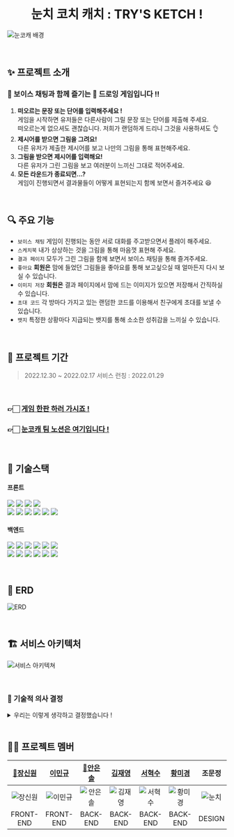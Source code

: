 <div align="center">
    <h1>눈치 코치 캐치 : TRY'S KETCH !</h1>
</div>

![눈코캐 배경](https://user-images.githubusercontent.com/116439064/215262105-c40a7151-df8d-4439-bb9f-c35c4739f603.png)

<br/>

## ✨ 프로젝트 소개

### 🎤 보이스 채팅과 함께 즐기는 🎨 드로잉 게임입니다 !!
1. **떠오르는 문장 또는 단어를 입력해주세요 !**  
   게임을 시작하면 유저들은 다른사람이 그릴 문장 또는 단어를 제출해 주세요.  
   떠오르는게 없으셔도 괜찮습니다. 저희가 랜덤하게 드리니 그것을 사용하셔도 👌
2. **제시어를 받으면 그림을 그려요!**  
   다른 유저가 제출한 제시어를 보고 나만의 그림을 통해 표현해주세요.
3. **그림을 받으면 제시어를 입력해요!**  
   다른 유저가 그린 그림을 보고 여러분이 느끼신 그대로 적어주세요.
4. **모든 라운드가 종료되면...?**  
   게임이 진행되면서 결과물들이 어떻게 표현되는지 함께 보면서 즐겨주세요 😆

<br/>

## 🔍 주요 기능
- `보이스 채팅` 게임이 진행되는 동안 서로 대화를 주고받으면서 플레이 해주세요.
- `스케치북` 내가 상상하는 것을 그림을 통해 마음껏 표현해 주세요.
- `결과 페이지` 모두가 그린 그림을 함께 보면서 보이스 채팅을 통해 즐겨주세요.
- `좋아요` **회원은** 맘에 들었던 그림들을 좋아요를 통해 보고싶으실 때 얼마든지 다시 보실 수 있습니다.
- `이미지 저장` **회원은** 결과 페이지에서 맘에 드는 이미지가 있으면 저장해서 간직하실 수 있습니다.
- `초대 코드` 각 방마다 가지고 있는 랜덤한 코드를 이용해서 친구에게 초대를 보낼 수 있습니다.
- `뱃지` 특정한 상황마다 지급되는 뱃지를 통해 소소한 성취감을 느끼실 수 있습니다.

<br/>

## 📆 프로젝트 기간

> 2022.12.30 ~ 2022.02.17
> 서비스 런칭 : 2022.01.29

<br/>

### 👉🏻 [게임 한판 하러 가시죠 !](https://trys-ketch.com/)
### 👉🏻 [눈코캐 팀 노션은 여기입니다 !](https://www.notion.so/synuns/Try-s-Ketch-e2f580b6f6424e5bb85d2f23d29cdcfe)

<br/>

[//]: # (### 🎬 시연 및 소개영상)

[//]: # ([영상 링크]&#40;#&#41;)

[//]: # ()
[//]: # (### 🎮 실제 플레이 화면)

[//]: # (이곳에 이미지 넣어주세요)


## 📒 기술스택

####  프론트
<img src="https://img.shields.io/badge/HTML-E34F26?style=for-the-badge&logo=HTML5&logoColor=white"/> <img src="https://img.shields.io/badge/styled components-DB7093?style=for-the-badge&logo=styled-components&logoColor=white"/> <img src="https://img.shields.io/badge/JavaScript-F7DF1E?style=for-the-badge&logo=JavaScript&logoColor=black"/> <img src="https://img.shields.io/badge/Redux Toolkit-764ABC?style=for-the-badge&logo=Redux&logoColor=white"/> <br> <img src="https://img.shields.io/badge/React-61DAFB?style=for-the-badge&logo=React&logoColor=black"/> <img src="https://img.shields.io/badge/Axios-5A29E4?style=for-the-badge&logo=Axios&logoColor=white"/> <img src="https://img.shields.io/badge/WebRTC-333333?style=for-the-badge&logo=WebRTC&logoColor=white"/> <img src="https://img.shields.io/badge/GitHub Actions-2088FF?style=for-the-badge&logo=GitHub Actions&logoColor=white"/> <img src="https://img.shields.io/badge/sockjs-333333?style=for-the-badge&logo=sockjs&logoColor=white"/> <img src="https://img.shields.io/badge/stomp-333333?style=for-the-badge&logo=stomp&logoColor=white"/>

#### 백엔드
<img src="https://img.shields.io/badge/Spring-6DB33F?style=for-the-badge&logo=Spring&logoColor=white"/> <img src="https://img.shields.io/badge/Spring Boot-6DB33F?style=for-the-badge&logo=Spring Boot&logoColor=white"/> <img src="https://img.shields.io/badge/Spring Security-6DB33F?style=for-the-badge&logo=Spring Security&logoColor=white"/> 
<img src="https://img.shields.io/badge/Redis-DC382D?style=for-the-badge&logo=Redis&logoColor=white"/> <img src="https://img.shields.io/badge/MySQL-4479A1?style=for-the-badge&logo=MySQL&logoColor=white"/> <img src="https://img.shields.io/badge/WebRTC-333333?style=for-the-badge&logo=WebRTC&logoColor=white"/> <br> <img src="https://img.shields.io/badge/Amazon RDS-527FFF?style=for-the-badge&logo=Amazon RDS&logoColor=white"/> <img src="https://img.shields.io/badge/Amazon S3-569A31?style=for-the-badge&logo=Amazon S3&logoColor=white"/> 
<img src="https://img.shields.io/badge/Amazon EC2-FF9900?style=for-the-badge&logo=Amazon EC2&logoColor=white"/> <img src="https://img.shields.io/badge/sockjs-333333?style=for-the-badge&logo=sockjs&logoColor=white"/> <img src="https://img.shields.io/badge/stomp-333333?style=for-the-badge&logo=stomp&logoColor=white"/> <img src="https://img.shields.io/badge/GitHub Actions-2088FF?style=for-the-badge&logo=GitHub Actions&logoColor=white"/>

<br/>

## 🧱 ERD
![ERD](https://user-images.githubusercontent.com/116439064/215262318-5fd0ce84-f30f-486a-9b42-80f1aac02f6a.png)

<br/>

## 🏗️ 서비스 아키텍처
![서비스 아키텍쳐](https://user-images.githubusercontent.com/116439064/215262310-f5df37f4-2094-4f49-9d65-e11ed70ea709.png)

<br/>

### 🤔️ 기술적 의사 결정
<details>
<summary>우리는 이렇게 생각하고 결정했습니다 !</summary>

#### ✔️ 계층형 디렉토리 구조
|진행순서|상세내용|
|:---|:---|
|도입이유| 개발단계에서 프로젝트의 구조를 빠르게 파악하기 위해 도입|
|문제상황| 도메인형 계층구조가 직관적이긴 하나 개발 단계에서 도메인의 추가에 따라 접근성이 떨어짐|
|해결방안| 계층형 디렉토리 구조로 변경|
|의견조율| - 현재 프로젝트가 한 계층에 포함되는 클래스의 수도 많지 않음<br/>- 프로젝트의 규모가 크지 않음|
|의견결정| 기존 도메인형 계층구조를 사용중에 있었으나 프로젝트의 규모와 무엇보다 접근성으로 인해 계층형 디렉토리<br/>구조로 변경하기로 결정 |

#### ✔️ WebRTC 방식(p2p vs SFU)
|진행순서|상세내용|
|:---|:---|
|도입이유| 게임을 하며 음성 채팅이 가능하도록 하기 위해서는 WebRTC 도입이 필수적|
|문제상황| 최대 8명의 음성 채팅을 위해 WebRTC의 어떤 방식이 알맞을지에 대한 고민|
|해결방안| 1. Mesh : 클라이언트 간의 다중 연결 방식<br/>- 장점 : 서버 자원을 사용하지 않는다.<br/>- 단점 : 클라리언트의 네트워크 I/O 부하가 발생할 가능성 있다.<br/>2. SFU : 서버를 이용하여 클라이언트의 미디어 스트림을 중계하는 역할을 수행하게 하는 방식<br/>- 장점 : 다대다 WebRTC 연결방식 중 클라이언트의 부하가 적다.<br/>- 단점 : 서버를 구현하는 난이도가 높아진다. |
|의견조율| - 방에 입장할 수 있는 인원이 최대 8명으로 고정되어 있기 때문에 클라이언트의 부하가 크지 않을 것으로 보임<br/>- SFU 방식을 선택하게 되면 하나의 서버를 더 관리해야 하므로 현재 프로젝트 규모와 맞지 않음|
|의견결정| 성능적 측면에서도 더 유리한 Mesh(p2p)방식으로 결정|

#### ✔️ WebSocket + STOMP
|진행순서|상세내용|
|:---|:---|
|도입이유| 게임 메인 로직 개발 중 websocket을 더 편리하게 사용하기 위하여 도입|
|문제상황| websocket을 이용하여 서버와 통신을 했을 때 webSocketSession 관리를 위해 서버단에서 코드가  복잡해지는<br/> 문제와 정형화된 타입이 없어 코드 예외 처리가 까다로운 문제 발생 |
|해결방안| STOMP 적용|
|의견조율| STOMP는 간단한 텍스트 지향 메시징 프로토콜로 메시징 통합을 위한 구현하기 쉬운 와이어 프레임 기반으로 <br/>구현되어 있어 여러 에러 처리를 간단하게 해줌|
|의견결정| 게임 메인 로직과 채팅 기능에 STOMP를 적용하여 사용하기로 결정|

#### ✔️ RDBMS ( Mysql ) 선정
|진행순서|상세내용|
|:---|:---|
|도입이유|프로젝트에서 데이터를 저장할 메인 데이터베이스를 선정함|
|문제상황|현재 프로젝트에 알맞은 성격의 데이터베이스를 선정 해야 함|
|해결방안|1, Amazon Aurora<br/>2, MySQL<br/>3, MariaDB<br/>4, PostgreSQL<br/>5, Oracle<br/>6, MS SQL Server|
|의견조율|- 기본적으로 RDBMS를 사용함<br/>- 데이터 구조가 명확하며 데이터 무결성이 보장되어야 함<br/>- 데이터베이스 서버를 직접 운영하지 않고 AWS RDS를 사용할 예정<br/>- 프로젝트 조직이 Mysql에 익숙함<br/>- 비용발생이 하지 않으면 좋음|
|의견결정|설치 및 사용의 용이성과 프로젝트의 성격과 규모를 고려하여 MySQL을 사용하기로 결정을 했습니다.|

#### ✔️ Redis를 비회원에 사용한 이유
|진행순서|상세내용|
|:---|:---|
|도입이유| 게임을 이용할 사람들이 회원가입을 하지 않고도 편하게 게임을 진행할 수 있게 하기 위함|
|문제상황| 유저가 아닌 비회원으로 접속한 유저들에 대한 정보를 MySQL 에 저장 하는 것이 맞는지에 대한 고민|
|해결방안| 1. [MySQL] 회원 테이블과 같이 쓰되 비회원을 위해서 null 값을 허용<br/>2. [MySQL] 비회원용 테이블 자체를 따로 생성해서 사용<br/>3. [Redis] 비회원 로그인시 계정 생성, 일정 시간 이후 만료|
|의견조율| - 테이블에 기본적으로 null 값이 들어가면 데이터의 무결성이 문제가 있다.<br/>- 회원 비회원 테이블이 따로 나뉘면 나중에 관리하기가 힘들어진다.<br/>- MySQL 에 비회원을 사용하기엔 리소스 낭비<br/>- Redis 를 적용할 경우 추후 다른 곳에도 활용 가능성이 있다. |
|의견결정| 초기에 생성한 이후에 변경이 없기에 읽기속도가 뛰어나며, 휘발성 데이터이기 때문에 굳이 MySQL 을 이용할 <br/>필요가 없다.<br/>또한 생성시에 만료시간 설정도 가능하기에 Redis가 적합하다고 판단해서 Redis를 이용하기로 결정|

#### ✔️ SSE 방식 선정
|진행순서|상세내용|
|:---|:---|
|도입이유| 게임방이 생성되고 소멸되는 것을 실시간으로 보여주기 위함|
|문제상황| 웹소켓으로 데이터 보여줄 경우 서버의 부하가 우려되고, Http방식은 실시간성 보장이 어려운 상황|
|해결방안| 리소스와 실시간성 두가지 측면을 고려해야 했음<br/>1. polling은 구현이 간단하나 실시간성과 리소스 효율 측면 중 하나는 포기해야 함<br/>2. long-polling은 변경에 즉각적으로 반응하여 실시간으로 통신이 가능하나, 데이터 변화가 잦다면 polling보다 <br/>훨씬 더 많은 데이터를 보내야 함<br/>3. websocket은 실시간성이 보장되나, 연결을 유지해야하기 때문에 서버의 부하가 발생할 수 있음<br/>4. SSE는 재접속 처리 등 저수준 처리가 자동으로 이루어지는 장점이 있으나, 서버에서 클라이언트로 요청은 <br/>초기 한 번만 가능하다는 단점이 있음 |
|의견조율| - 클라이언트와 서버측의 상호작용이 필요없음<br/>- 실시간성 보장 필요|
|의견결정| 서버에서 클라이언트로 단방향 통신이 필요하므로, 상호작용 없이 서버로부터 데이터가 전달되는 하는 상황에<br/>적합한 SSE방식을 채택|

#### ✔️️️️ Spring Scheduler 사용
|진행순서|상세내용|
|:---|:---|
|도입이유| 그림을 DB에 저장하여 게임 중 데이터 손실을 방지하고, 동시에 필요없는 데이터를 주기적으로 없애기 위함|
|문제상황| 게임 진행하며 생성되는 모든 사진들을 S3에 저장하기에는 S3 저장용량에 부담된다.<br/>하지만 게임 중 데이터의 손실을 방지하기 위해 저장은 필요한 상황|
|해결방안| 1. 클라이언트에서 그림 데이터 가지고 있다가, 좋아요 눌린 시점에 데이터 서버로 보내서 DB에 저장<br/>2. 모든 사진을 서버로 받아와 저장 후 좋아요 안 눌린 그림 삭제|
|의견조율| 그림 데이터를 클라이언트에서 가지고있을 수 있지만, 메인로직에서 다뤄지는 주요 데이터는 서버에 저장하는<br/>것이 맞다고 판단|
|의견결정| 모든사진을 S3에 저장하고, 그 중 좋아요가 눌리지 않은 그림은 주기적으로 삭제하도록 Spring Scheduler<br/> 이용하여 구현|

</details>


[//]: # (## 🛠️ 트러블슈팅)

[//]: # (<details>)

[//]: # (<summary>프론트가 겪은 고통</summary>)

[//]: # ()
[//]: # (#### 문제 내용 입니다)

[//]: # (- 😱 문제  )

[//]: # (  문제 내용 적어주세요)

[//]: # (- 😭 시도  )

[//]: # (  시도했었던 것에 관한 내용을 적어주세요)

[//]: # (- 😄 해결  )

[//]: # (  어떻게 해결했는지에 대해서 적어주세요)

[//]: # ()
[//]: # (</details>)

[//]: # (<details>)

[//]: # (<summary>백엔드가 겪은 고통</summary>)

[//]: # ()
[//]: # (#### 동시성 문제)

[//]: # (- 😱 문제  )

[//]: # (  유저게 게임방에 들어오는 과정에서 동시에 여러명의 유저가 방에 입장을 할 경우 일부는 입장이 불가능한 문제가 있습니다.  )

[//]: # (  저희는 이것을 `동시성의 문제` 라고 판단하고 여러가지 시도를 해 봤습니다.)

[//]: # (- 😭 시도  )

[//]: # (  - 비관적 락  )

[//]: # (  `@Lock` 어노테이션을 사용해서 트랜잭션 격리, 아를 어노테이션의 모든 속성들에 한번씩 다 시도했습니다.)

[//]: # (  - Java - synchronized 스레드 동기화  )

[//]: # (  현재 `enterGameRoom` 메소드 즉, 유저가 입장하는 메소드가 실행될 때 문제가 발생한다 생각해서 여기에서 시도했습니다.)

[//]: # (  - Service 단이 아닌 Controller 단에도 붙혀서 시도했습니다.)

[//]: # (- 😄 해결  )

[//]: # (  현재는 사용중인 DB 의 Transaction Isolation level 을 격상했습니다)

[//]: # ()
[//]: # (#### SSE 적용 관련)

[//]: # (- 😱 문제  )

[//]: # (  emitter 시간 설정을 길게 두면 성능 때문에 에러 발생  )

[//]: # (  &#40;IOException : broken pipe, Connection is not available. requested timed out after 30004ms 에러가 번갈아 뜸&#41;)

[//]: # (- 😭 시도  )

[//]: # (  - 시간 설정을 짧게 해서 시도해 보았지만 새로 바뀌는 정보 잘 받아오나, 지정 시간 끝난 이후에는 새로 정보를 받아오지 못했습니다.)

[//]: # (- 😄 해결  )

[//]: # ()
[//]: # (#### WebSocket 연결 문제)

[//]: # (- 😱 문제  )

[//]: # (  우선은 간단한 예제를 통해 서버와 클라이언트가 웹소켓으로 통신을 시도해 보았으나 에러가 발생 했습니다  )

[//]: # (  <img src="//www.notion.so/image/https%3A%2F%2Fs3-us-west-2.amazonaws.com%2Fsecure.notion-static.com%2Fb3857311-941d-406a-810d-3152920b97b8%2FUntitled.png?id=0bdef261-c3f9-4b7e-8bb8-342181a005b9&table=block&spaceId=bf09b777-9960-428c-ac62-1b9a430795b2&width=2000&userId=8c6a0bef-a0e5-4e91-a1f1-3563a4af6905&cache=v2" width="500"/>)

[//]: # (- 😭 시도  )

[//]: # (  - 프론트와 함께 맞춰가는 과정에서 똑같은 코드를 cra 해서 수정하고 확인한 결과 vite 라는 것이 문제였습니다 !)

[//]: # (    <img src="https://www.notion.so/image/https%3A%2F%2Fs3-us-west-2.amazonaws.com%2Fsecure.notion-static.com%2F031ee58a-2f73-4287-83bf-3cdaa08b4e3f%2FUntitled.png?id=df5c6bda-7662-45a0-aff3-514bde1ccf07&table=block&spaceId=bf09b777-9960-428c-ac62-1b9a430795b2&width=2000&userId=8c6a0bef-a0e5-4e91-a1f1-3563a4af6905&cache=v2" width="700"/>)

[//]: # (- 😄 해결  )

[//]: # ()
[//]: # (#### 문제 내용 입니다)

[//]: # (- 😱 문제  )

[//]: # (  문제 내용 적어주세요)

[//]: # (- 😭 시도  )

[//]: # (  시도했었던 것에 관한 내용을 적어주세요)

[//]: # (- 😄 해결  )

[//]: # (  어떻게 해결했는지에 대해서 적어주세요)

[//]: # ()
[//]: # (</details>)

<br/>

## ‍🧑‍💻 프로젝트 멤버

|[🔰장신원](https://github.com/synuns)|[이민규](https://github.com/GosuEE)|[🔰안은솔](https://github.com/eunsol-an)|[김재영](https://github.com/code0613)|[서혁수](https://github.com/SHsus1122)|[황미경](https://github.com/beautifulseoul)|조문정|
|:---:|:---:|:---:|:---:|:---:|:---:|:---:|
|![장신원](https://user-images.githubusercontent.com/116439064/215262142-47067e5c-59ab-4097-aa89-9c1ca56199c8.png)|![이민규](https://user-images.githubusercontent.com/116439064/215262141-5c84b7e9-1a76-4c89-93a9-9b2f404f829a.png)|![안은솔](https://user-images.githubusercontent.com/116439064/215262140-71f4049c-30c5-4bf3-8072-af2b3ebc7ec9.png)|![김재영](https://user-images.githubusercontent.com/116439064/215262138-c0d1dddd-0394-454e-b721-75269dc1bdb4.png)|![서혁수](https://user-images.githubusercontent.com/116439064/215262139-23bf246f-f9f2-4703-a367-8af22628c549.png)|![황미경](https://user-images.githubusercontent.com/116439064/215262240-af881f71-ac78-4b7a-8e6d-f0cd32ff044b.png)|![눈치](https://user-images.githubusercontent.com/116439064/215262505-ac96ba3e-ead6-48a7-be78-ec5ede37e626.png)|
|FRONT-END|FRONT-END|BACK-END|BACK-END|BACK-END|BACK-END|DESIGN|

